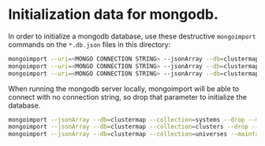 # Initialization data for mongodb.

In order to initialize a mongodb database, use these destructive `mongoimport` commands on the `*.db.json` files in this directory:

```bash
mongoimport --uri=<MONGO CONNECTION STRING> --jsonArray --db=clustermap --collection=systems --drop --maintainInsertionOrder --stopOnError < systems-db.json
mongoimport --uri=<MONGO CONNECTION STRING> --jsonArray --db=clustermap --collection=clusters --drop --maintainInsertionOrder --stopOnError < clusters-db.json
mongoimport --uri=<MONGO CONNECTION STRING> --jsonArray --db=clustermap --collection=universes --drop --maintainInsertionOrder --stopOnError < universes-metadata-db.json
```

When running the mongodb server locally, mongoimport will be able to connect with no connection string, so drop that parameter to initialize the database.

```bash
mongoimport --jsonArray --db=clustermap --collection=systems --drop --maintainInsertionOrder --stopOnError < systems-db.json
mongoimport --jsonArray --db=clustermap --collection=clusters --drop --maintainInsertionOrder --stopOnError < clusters-db.json
mongoimport --jsonArray --db=clustermap --collection=universes --maintainInsertionOrder --stopOnError < universes-db.json
```
